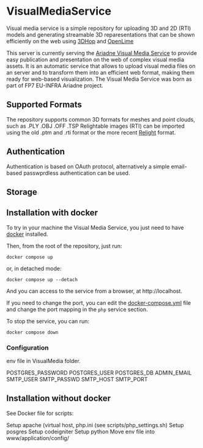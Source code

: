 # VisualMediaService

Visual media service is a simple repository for uploading 3D and 2D (RTI) models and generating streamable 3D reparesentations that can be shown efficiently on the web using [3DHop](https://3dhop.net) and [OpenLime](https://github.com/cnr-isti-vclab/openlime)

This server is currently serving the [Ariadne Visual Media Service](https://visual.ariadne-infrastructure.eu/) to provide easy publication and presentation on the web of complex visual media assets. 
It is an automatic service that allows to upload visual media files on an server and to transform them into an efficient web format, making them ready for web-based visualization.
The Visual Media Service was born as part of FP7 EU-INFRA Ariadne project.

## Supported Formats
The repository supports common 3D formats for meshes and point clouds, such as .PLY .OBJ .OFF .TSP
Relightable images (RTI) can be imported using the old .ptm and .rti format or the more recent [Relight](https://github.com/cnr-isti-vclab/relight) format.

## Authentication
Authentication is based on OAuth protocol, alternatively a simple email-based passwprdless authentication can be used. 

## Storage

## Installation with docker

To try in your machine the Visual Media Service, you just need to have [docker](https://docs.docker.com/) installed.

Then, from the root of the repository, just run:

```
docker compose up
```

or, in detached mode:

```
docker compose up --detach
```

And you can access to the service from a browser, at http://localhost.

If you need to change the port, you can edit the [docker-compose.yml](docker-compose.yml) file and change the port mapping in the `php` service section.

To stop the service, you can run:

```
docker compose down
```

### Configuration

env file in VisualMedia folder. 

POSTGRES_PASSWORD
POSTGRES_USER
POSTGRES_DB
ADMIN_EMAIL
SMTP_USER
SMTP_PASSWD
SMTP_HOST
SMTP_PORT

## Installation without docker

See Docker file for scripts:

Setup apache (virtual host, php.ini (see scripts/php_settings.sh)
Setup posgres
Setup codeigniter
Setup python
Move env file into www/application/config/


